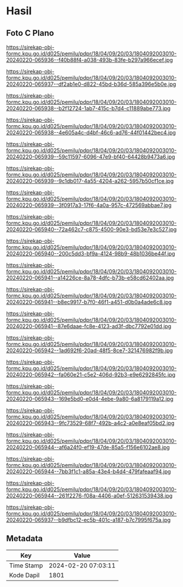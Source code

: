 # Hasil

## Foto C Plano

https://sirekap-obj-formc.kpu.go.id/d025/pemilu/pdpr/18/04/09/20/03/1804092003010-20240220-065936--f40b88f4-a038-493b-83fe-b297a966ecef.jpg

https://sirekap-obj-formc.kpu.go.id/d025/pemilu/pdpr/18/04/09/20/03/1804092003010-20240220-065937--df2ab1e0-d822-45bd-b36d-585a396e5b0e.jpg

https://sirekap-obj-formc.kpu.go.id/d025/pemilu/pdpr/18/04/09/20/03/1804092003010-20240220-065938--b2f12724-1ab7-415c-b7d4-c11889abe773.jpg

https://sirekap-obj-formc.kpu.go.id/d025/pemilu/pdpr/18/04/09/20/03/1804092003010-20240220-065938--4e605a4c-d4bf-46c6-ad76-44f01442bec4.jpg

https://sirekap-obj-formc.kpu.go.id/d025/pemilu/pdpr/18/04/09/20/03/1804092003010-20240220-065939--59c11597-6096-47e9-bf40-64428b9473a6.jpg

https://sirekap-obj-formc.kpu.go.id/d025/pemilu/pdpr/18/04/09/20/03/1804092003010-20240220-065939--9c1db017-4a55-4204-a262-5957b50cf1ce.jpg

https://sirekap-obj-formc.kpu.go.id/d025/pemilu/pdpr/18/04/09/20/03/1804092003010-20240220-065939--3f0917a3-17f6-4a0a-957c-472569abbae7.jpg

https://sirekap-obj-formc.kpu.go.id/d025/pemilu/pdpr/18/04/09/20/03/1804092003010-20240220-065940--72a462c7-c875-4500-90e3-bd53e7e3c527.jpg

https://sirekap-obj-formc.kpu.go.id/d025/pemilu/pdpr/18/04/09/20/03/1804092003010-20240220-065940--200c5dd3-bf9a-4124-98b9-48b1036be44f.jpg

https://sirekap-obj-formc.kpu.go.id/d025/pemilu/pdpr/18/04/09/20/03/1804092003010-20240220-065941--a14226ce-8a78-4dfc-b73b-e58cd62402aa.jpg

https://sirekap-obj-formc.kpu.go.id/d025/pemilu/pdpr/18/04/09/20/03/1804092003010-20240220-065941--b8ec9917-b7f0-46f1-a451-d0b0a4ade6c8.jpg

https://sirekap-obj-formc.kpu.go.id/d025/pemilu/pdpr/18/04/09/20/03/1804092003010-20240220-065941--87e6daae-fc8e-4123-ad3f-dbc7792e01dd.jpg

https://sirekap-obj-formc.kpu.go.id/d025/pemilu/pdpr/18/04/09/20/03/1804092003010-20240220-065942--1ad692f6-20ad-48f5-8ce7-321476982f9b.jpg

https://sirekap-obj-formc.kpu.go.id/d025/pemilu/pdpr/18/04/09/20/03/1804092003010-20240220-065942--fa060e21-c5e2-406d-92b3-e9e6292845fc.jpg

https://sirekap-obj-formc.kpu.go.id/d025/pemilu/pdpr/18/04/09/20/03/1804092003010-20240220-065943--169e5bd0-e0d4-4ebe-9a80-6a8179119a12.jpg

https://sirekap-obj-formc.kpu.go.id/d025/pemilu/pdpr/18/04/09/20/03/1804092003010-20240220-065943--9fc73529-68f7-492b-a4c2-a0e8eaf05bd2.jpg

https://sirekap-obj-formc.kpu.go.id/d025/pemilu/pdpr/18/04/09/20/03/1804092003010-20240220-065944--af6a24f0-ef19-47de-85a5-f156e6102ae8.jpg

https://sirekap-obj-formc.kpu.go.id/d025/pemilu/pdpr/18/04/09/20/03/1804092003010-20240220-065944--7bb3f1c1-a85a-43e4-b4d4-479fafeaaf94.jpg

https://sirekap-obj-formc.kpu.go.id/d025/pemilu/pdpr/18/04/09/20/03/1804092003010-20240220-065944--261f2276-f08a-4406-a0ef-512631539438.jpg

https://sirekap-obj-formc.kpu.go.id/d025/pemilu/pdpr/18/04/09/20/03/1804092003010-20240220-065937--b9dfbc12-ec5b-401c-a187-b7c7995f675a.jpg


## Metadata

| Key        | Value               |
| ---------- | ------------------- |
| Time Stamp | 2024-02-20 07:03:11 |
| Kode Dapil | 1801                |



